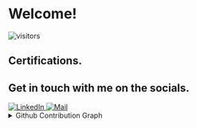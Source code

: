 <h1>Welcome! <a href="https://github.com/Roger-Mapoga"></a></h1>

![visitors](https://visitor-badge.laobi.icu/badge?page_id=Roger-Mapoga)

<h2>Certifications.</h2>
<!--START_SECTION:badges-->
<!--END_SECTION:badges-->

<h2>Get in touch with me on the socials.</h2>
<a href="https://www.linkedin.com/in/lehlogonolo-roger-mapoga/">
  <img alt="LinkedIn" src="https://img.shields.io/badge/linkedin%20-%230077B5.svg?&style=for-the-badge&logo=linkedin&logoColor=white"/>
</a>
<a href="mailto:lehlogonolo.roger@gmail.com">
  <img alt="Mail" src="https://img.shields.io/badge/Gmail-D14836?style=for-the-badge&logo=gmail&logoColor=white"/>
</a>

<details>
  <summary>
    <a>Github Contribution Graph</a>
  </summary>
  <a href="https://github.com/ashutosh00710/github-readme-activity-graph"><img src="https://github-readme-activity-graph.vercel.app/graph?username=Roger-Mapoga&custom_title=My%20Contribution%20Graph&theme=react-dark&area=true"/></a>
  <!-- &line=dd58c1&color=dd58c1 -->
</details>